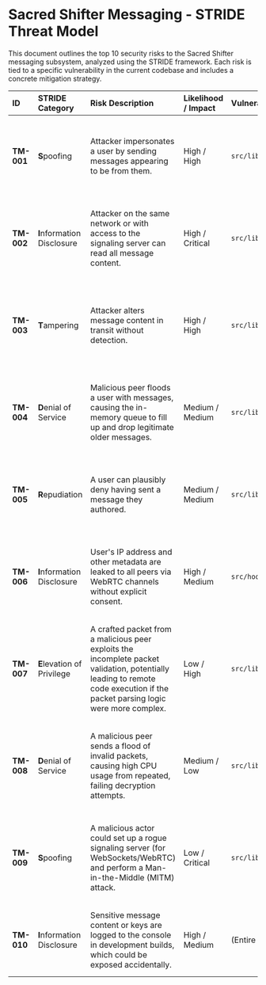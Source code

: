 # Sacred Shifter Messaging - STRIDE Threat Model

This document outlines the top 10 security risks to the Sacred Shifter messaging subsystem, analyzed using the STRIDE framework. Each risk is tied to a specific vulnerability in the current codebase and includes a concrete mitigation strategy.

| ID | STRIDE Category | Risk Description | Likelihood / Impact | Vulnerable Code | Mitigation |
| :--- | :--- | :--- | :--- | :--- | :--- |
| **TM-001** | **S**poofing | Attacker impersonates a user by sending messages appearing to be from them. | High / High | `src/lib/sacredMesh/index.ts:65` | **Implement Persistent Identity (MSG-003):** Generate a stable identity key pair once per user and store it in IndexedDB. All messages must be signed with this key. |
| **TM-002** | **I**nformation Disclosure | Attacker on the same network or with access to the signaling server can read all message content. | High / Critical | `src/lib/sacredMesh/index.ts:92` | **Implement E2E Encryption (MSG-001):** Replace the stubbed crypto with a full X3DH/Signal protocol implementation to ensure forward and future secrecy. |
| **TM-003** | **T**ampering | Attacker alters message content in transit without detection. | High / High | `src/lib/sacredMesh/index.ts:92` | **Implement E2E Encryption (MSG-001):** A proper AEAD (Authenticated Encryption) scheme like AES-GCM, used correctly within a secure session from X3DH, prevents tampering. |
| **TM-004** | **D**enial of Service | Malicious peer floods a user with messages, causing the in-memory queue to fill up and drop legitimate older messages. | Medium / Medium | `src/lib/sacredMesh/router.ts:70` | **Implement Durable Queues (MSG-002):** Move queues to IndexedDB. Implement rate-limiting or a "graylist" for messages from unknown peers to prevent queue-stuffing. |
| **TM-005** | **R**epudiation | A user can plausibly deny having sent a message they authored. | Medium / Medium | `src/lib/sacredMesh/index.ts:65` | **Implement Signing (Part of MSG-003):** With persistent identities, every message must be signed with the sender's private identity key, providing non-repudiation. |
| **TM-006** | **I**nformation Disclosure | User's IP address and other metadata are leaked to all peers via WebRTC channels without explicit consent. | High / Medium | `src/hooks/useWebRTC.tsx` | **Minimize Metadata & Use Relays:** Ensure WebRTC connections are established via a TURN relay by default to mask IP addresses. Only allow direct connections after user consent. |
| **TM-007** | **E**levation of Privilege | A crafted packet from a malicious peer exploits the incomplete packet validation, potentially leading to remote code execution if the packet parsing logic were more complex. | Low / High | `src/lib/sacredMesh/router.ts:89` | **Activate Packet Validation:** The existing `validatePacket` function (`packet.ts:140`) must be called for every incoming packet in the router to check for replay attacks, versioning, and timing issues. |
| **TM-008** | **D**enial of Service | A malicious peer sends a flood of invalid packets, causing high CPU usage from repeated, failing decryption attempts. | Medium / Low | `src/lib/sacredMesh/index.ts:119` | **Implement Pre-Decryption Auth:** Before attempting full decryption, verify the message signature against the known public key of the sender. If the signature is invalid, drop the packet immediately. |
| **TM-009** | **S**poofing | A malicious actor could set up a rogue signaling server (for WebSockets/WebRTC) and perform a Man-in-the-Middle (MITM) attack. | Low / Critical | `src/lib/sacredMesh/index.ts:167` | **Use Certificate Pinning & Key Verification:** The WebSocket URL should be fixed. In a native app context, certificate pinning should be used. For web, key transparency/verification UI is crucial. |
| **TM-010** | **I**nformation Disclosure | Sensitive message content or keys are logged to the console in development builds, which could be exposed accidentally. | High / Medium | (Entire codebase) | **Implement Structured Logging (MSG-008):** Replace all `console.log` statements with a structured logger that redacts sensitive fields by default. |
